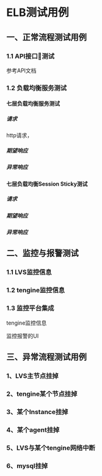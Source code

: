 # ELB测试用例

## 一、正常流程测试用例

### 1.1 API接口测试

参考API文档



### 1.2 负载均衡服务测试

#### 七层负载均衡服务测试

##### 请求
http请求， 

##### 期望响应

##### 异常响应

#### 七层负载均衡Session Sticky测试

##### 请求
##### 期望响应

##### 异常响应

## 二、监控与报警测试

### 1.1 LVS监控信息

### 1.2 tengine监控信息

###  1.3 监控平台集成

tengine监控信息

监控报警的UI


## 三、异常流程测试用例

### 1、LVS主节点挂掉

### 2、tengine某个节点挂掉

### 3、某个Instance挂掉

### 4、某个agent挂掉

### 5、LVS与某个tengine网络中断

### 6、mysql挂掉

